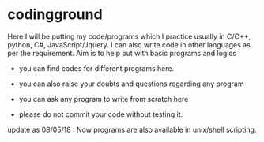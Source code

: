 # codingground

Here I will be putting my code/programs which I practice usually in C/C++, python, C#, JavaScript/Jquery. I can also write code in other languages as per the requirement. Aim is to help out with basic programs and logics

- you can find codes for different programs here.
- you can also raise your doubts and questions regarding any program
- you can ask any program to write from scratch here

- please do not commit your code without testing it.

update as 08/05/18 :  Now programs are also available in unix/shell scripting.
